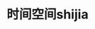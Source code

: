<!--
 * @Author: zhaokang zhaokang1@xiaomi.com
 * @Date: 2022-05-24 14:33:11
 * @LastEditors: zhaokang zhaokang1@xiaomi.com
 * @LastEditTime: 2022-05-24 14:33:44
 * @FilePath: /CS-notes/algorithm/复杂度分析.md
 * @Description: 这是默认设置,请设置`customMade`, 打开koroFileHeader查看配置 进行设置: https://github.com/OBKoro1/koro1FileHeader/wiki/%E9%85%8D%E7%BD%AE
-->

# 时间空间shijia